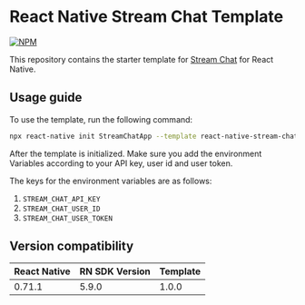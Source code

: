 # React Native Stream Chat Template

[![NPM](https://img.shields.io/npm/v/stream-chat-react-native-devtools.svg)](https://www.npmjs.com/package/stream-chat-react-native-devtools)


This repository contains the starter template for [Stream Chat](https://github.com/GetStream/stream-chat-react-native) for React Native.

## Usage guide

To use the template, run the following command:

```sh
npx react-native init StreamChatApp --template react-native-stream-chat-template
```

After the template is initialized. Make sure you add the environment Variables according to your API key, user id and user token.

The keys for the environment variables are as follows:
1. `STREAM_CHAT_API_KEY`
2. `STREAM_CHAT_USER_ID`
3. `STREAM_CHAT_USER_TOKEN`


## Version compatibility

| React Native | RN SDK Version | Template |
| ------------ | -------------- | -------- |
| 0.71.1       | 5.9.0          | 1.0.0    |
